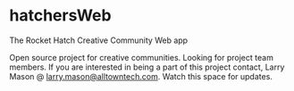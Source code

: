 hatchersWeb
===========

The Rocket Hatch Creative Community Web app

Open source project for creative communities. Looking for project team members. If you are interested in being a part of this project contact, Larry Mason @ larry.mason@alltowntech.com. Watch this space for updates.
